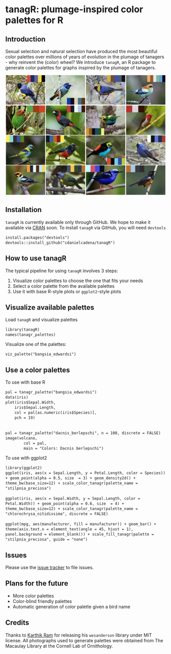 # tanagR: plumage-inspired color palettes for R

## Introduction

Sexual selection and natural selection have produced the most beautiful color palettes over millions of years of evolution in the plumage of tanagers - why reinvent the (color) wheel? We introduce `tanagR`, an R package to generate color palettes for graphs inspired by the plumage of tanagers.

![](images_gh/tanagR.jpeg)

## Installation

`tanagR` is currently available only through GitHub. We hope to make it available via [CRAN](https://cran.r-project.org/web/packages/available_packages_by_name.html) soon. To install `tanagR` via GitHub, you will need `devtools`


	install.packages("devtools")
	devtools::install_github("cdanielcadena/tanagR")


## How to use tanagR

The typical pipeline for using `tanagR` involves 3 steps:

1. Visualize color palettes to choose the one that fits your needs
2. Select a color palette from the available palettes
3. Use it with base R-style plots or `ggplot2`-style plots

## Visualize available palettes

Load `tanagR` and visualize palettes


	library(tanagR)
	names(tanagr_palettes)


Visualize one of the palettes:


	viz_palette("bangsia_edwardsi")

## Use a color palettes

To use with base R

	pal = tanagr_palette("bangsia_edwardsi")
	data(iris)
	plot(iris$Sepal.Width,
		iris$Sepal.Length,
		col = pal[as.numeric(iris$Species)],
		pch = 19)


	pal = tanagr_palette("dacnis_berlepschi", n = 100, discrete = FALSE)
	image(volcano,
			col = pal,
			main = "Colors: Dacnis berlepschi")

To use with ggplot2

	library(ggplot2)
	ggplot(iris, aes(x = Sepal.Length, y = Petal.Length, color = Species)) + geom_point(alpha = 0.5, size  = 3) + geom_density2d() + theme_bw(base_size=12) + scale_color_tanagr(palette_name = "stilpnia_preciosa")

	ggplot(iris, aes(x = Sepal.Width, y = Sepal.Length, color = Petal.Width)) + geom_point(alpha = 0.6, size  = 4) +  theme_bw(base_size=12) + scale_color_tanagr(palette_name = "chlorochrysa_nitidissima", discrete = FALSE)

	ggplot(mpg, aes(manufacturer, fill = manufacturer)) + geom_bar() + theme(axis.text.x = element_text(angle = 45, hjust = 1), panel.background = element_blank()) + scale_fill_tanagr(palette = "stilpnia_preciosa", guide = "none")


## Issues

Please use the [issue tracker]() to file issues.

## Plans for the future

* More color palettes
* Color-blind friendly palettes
* Automatic generation of color palette given a bird name

## Credits

Thanks to [Karthik Ram](https://github.com/karthik) for releasing his `wesanderson` library under MIT license.
All photographs used to generate palettes were obtained from The Macaulay Library at the Cornell Lab of Ornithology.
